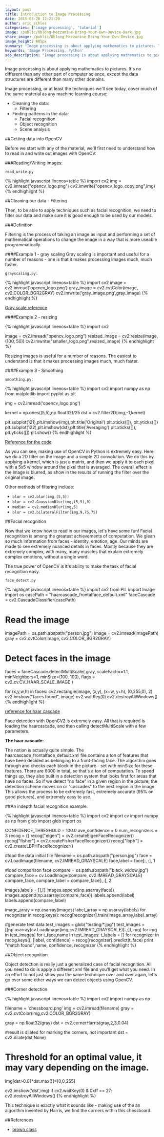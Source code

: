 ```yaml
---
layout: post
title: Introduction to Image Processing
date: 2015-05-20 12:21:29
author: eric_schles
categories: ['image processing', 'tutorial']
image: /public/Oblong-Mezzanine-Bring-Your-Own-Device-Dark.jpg
share_image: /public/Oblong-Mezzanine-Bring-Your-Own-Device.jpg
image_height: 605px
summary: "Image processing is about applying mathematics to pictures. The techniques we'll see today cover much of the same material as any machine learning course."
keywords: 'Image Processing, Python'
seo_description: "Image processing is about applying mathematics to pictures. The techniques we'll see today cover much of the same material as any machine learning course."
---
```


Image processing is about applying mathematics to pictures.  It's no different than any other part of computer science, except the data structures are different than many other domains.

Image processing, or at least the techniques we'll see today, cover much of the same material as any machine learning course:

* Cleaning the data:
  * Filtering
* Finding patterns in the data:
  * Facial recognition
  * Object recognition
  * Scene analysis

##Getting data into OpenCV

Before we start with any of the material, we'll first need to understand how to read in and write out images with OpenCV:

###Reading/Writing images:

`read_write.py`

{% highlight javascript linenos=table %}
import cv2
img = cv2.imread("opencv_logo.png")
cv2.imwrite("opencv_logo_copy.png",img)
{% endhighlight %}


##Cleaning our data - Filtering

Then, to be able to apply techniques such as facial recognition, we need to filter our data and make sure it is good enough to be used by our models.

###Definition

Filtering is the process of taking an image as input and performing a set of mathematical operations to change the image in a way that is more useable programmatically.

####Example 1 - gray scaling
Gray scaling is important and useful for a number of reasons - one is that it makes processing images much, much faster.

`grayscaling.py:`

{% highlight javascript linenos=table %}
import cv2
image = cv2.imread('opencv_logo.png')
gray_image = cv2.cvtColor(image, cv2.COLOR_BGR2GRAY)
cv2.imwrite('gray_image.png',gray_image)
{% endhighlight %}

[Gray scale reference](http://stackoverflow.com/questions/12752168/why-we-should-use-gray-scale-for-image-processing)

####Example 2 - resizing


{% highlight javascript linenos=table %}
import cv2

image = cv2.imread("opencv_logo.png")
resized_image = cv2.resize(image, (100, 50)) 
cv2.imwrite("smaller_logo.png",resized_image)
{% endhighlight %}

Resizing images is useful for a number of reasons.  The easiest to understand is that it makes processing images much, much faster.

####Example 3 - Smoothing

`smoothing.py:`

{% highlight javascript linenos=table %}
import cv2
import numpy as np
from matplotlib import pyplot as plt

img = cv2.imread('opencv_logo.png')

kernel = np.ones((5,5),np.float32)/25
dst = cv2.filter2D(img,-1,kernel)

plt.subplot(121),plt.imshow(img),plt.title('Original')
plt.xticks([]), plt.yticks([])
plt.subplot(122),plt.imshow(dst),plt.title('Averaging')
plt.xticks([]), plt.yticks([])
plt.show()
{% endhighlight %}

[Reference for the code](http://opencv-python-tutroals.readthedocs.org/en/latest/py_tutorials/py_imgproc/py_filtering/py_filtering.html)

As you can see, making use of OpenCV in Python is extremely easy.  Here we do a 2D filter on the image and a simple 2D convolution.  We do this by applying a kernel, which is just a matrix, and then we apply it to each pixel with a 5x5 window around the pixel that is averaged.  The overall effect is the image is blurred, as show in the results of running the filter over the original image.

Other methods of filtering include:

* `blur = cv2.blur(img,(5,5))`
* `blur = cv2.GaussianBlur(img,(5,5),0)`
* `median = cv2.medianBlur(img,5)`
* `blur = cv2.bilateralFilter(img,9,75,75)`

##Facial recognition

Now that we know how to read in our images, let's have some fun!  Facial recognition is among the greatest achievements of computation.  We glean so much information from faces - identity, emotion, age.  Our minds are made to see extremely nuanced details in faces.  Mostly because they are extremely complex, with many, many muscles that explain extremely complex emotions, without a single word.

The true power of OpenCV is it's ability to make the task of facial recognition easy.

`face_detect.py`

{% highlight javascript linenos=table %}
import cv2
from PIL import Image
import os
cascPath = "haarcascade_frontalface_default.xml"
faceCascade = cv2.CascadeClassifier(cascPath)
    
# Read the image
imagePath = os.path.abspath("person.jpg")
image = cv2.imread(imagePath)
gray = cv2.cvtColor(image, cv2.COLOR_BGR2GRAY)

    
# Detect faces in the image
faces = faceCascade.detectMultiScale(
    gray,
    scaleFactor=1.1,
    minNeighbors=1,
    minSize=(100, 100),
    flags = cv2.cv.CV_HAAR_SCALE_IMAGE
)

for (x,y,w,h) in faces:
    cv2.rectangle(image, (x,y), (x+w, y+h), (0,255,0), 2)
    cv2.imshow("faces found", image)
    cv2.waitKey(0)
    cv2.destroyAllWindows()
{% endhighlight %}

[reference for haar cascade](http://opencv-python-tutroals.readthedocs.org/en/latest/py_tutorials/py_objdetect/py_face_detection/py_face_detection.html)

Face detection with OpenCV2 is extremely easy.  All that is required is loading the haarcascade, and then calling detectMultiScale with a few parameters.

**The haar cascade:**

The notion is actually quite simple.  The haarcascade_frontalface_default.xml file contains a ton of features that have been decided as belonging to a front-facing face.  The algorithm goes through and checks each block in the picture - set with minSize for these features.  There are 6000 in total, so that's a ton of computation.  To speed things up, they also built in a detection system that looks first for areas that have no faces.  So if we detect "no face" in a given region in the picture, the detection scheme moves on or "cascades" to the next region in the image.  This allows the process to be extremely fast, extremely accurate (95% on good pictures), and extremely easy to use.

##An indepth facial recognition example:

{% highlight javascript linenos=table %}
import cv2
import cv
import numpy as np
from glob import glob
import os

CONFIDENCE_THRESHOLD = 100.0
ave_confidence = 0
num_recognizers = 3
recog = {}
recog["eigen"] = cv2.createEigenFaceRecognizer()
recog["fisher"] = cv2.createFisherFaceRecognizer()
recog["lbph"] = cv2.createLBPHFaceRecognizer()

#load the data initial file
filename = os.path.abspath("person.jpg")
face = cv.LoadImage(filename, cv2.IMREAD_GRAYSCALE)
face,label = face[:, :], 1

#load comparison face
compare = os.path.abspath("black_widow.jpg")
compare_face = cv.LoadImage(compare, cv2.IMREAD_GRAYSCALE)
compare_face, compare_label = compare_face[:,:], 2

images,labels = [],[]
images.append(np.asarray(face))
images.append(np.asarray(compare_face))
labels.append(label)
labels.append(compare_label)

image_array = np.asarray(images)
label_array = np.asarray(labels)
for recognizer in recog.keys():
    recog[recognizer].train(image_array,label_array)


#generate test data
test_images = glob("testing/*.jpg")
test_images = [(np.asarray(cv.LoadImage(img,cv2.IMREAD_GRAYSCALE)[:,:]),img) for img in test_images]
for t_face,name in test_images:
    t_labels = []
    for recognizer in recog.keys():
        [label, confidence] = recog[recognizer].predict(t_face)
        print "match found",name, confidence, recognizer
{% endhighlight %}

##Object recognition
    
Object detection is really just a generalized case of facial recognition.  All you need to do is apply a different xml file and you'll get what you need.  In an effort to not just show you the same technique over and over again, let's go over some other ways we can detect objects using OpenCV.

###Corner detection

{% highlight javascript linenos=table %}
import cv2
import numpy as np

filename = 'chessboard.png'
img = cv2.imread(filename)
gray = cv2.cvtColor(img,cv2.COLOR_BGR2GRAY)

gray = np.float32(gray)
dst = cv2.cornerHarris(gray,2,3,0.04)

#result is dilated for marking the corners, not important
dst = cv2.dilate(dst,None)

# Threshold for an optimal value, it may vary depending on the image.
img[dst>0.01*dst.max()]=[0,0,255]

cv2.imshow('dst',img)
if cv2.waitKey(0) & 0xff == 27:
    cv2.destroyAllWindows()
{% endhighlight %}

This technique is exactly what it sounds like - making use of the an algorithm invented by Harris, we find the corners within this chessboard.

 
##References

* [brown class](http://cs.brown.edu/courses/cs143/)